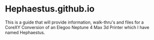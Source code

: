 # Hephaestus.github.io

This is a guide that will provide information, walk-thru's and files for a CoreXY Conversion of an Elegoo Neptune 4 Max 3d Printer which I have named Hephaestus.
